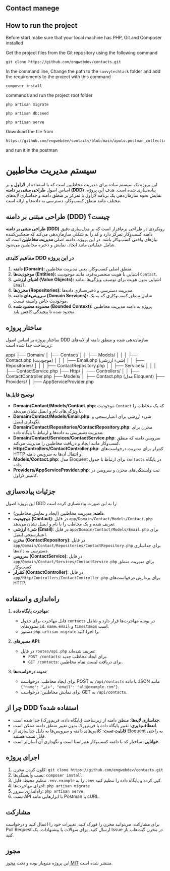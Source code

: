 ## Contact manege

## How to run the project

Before start make sure that your local machine has PHP, Git and Composer installed

Get the project files from the Git repository using the following command

```nothing
git clone https://github.com/engwebdev/contacts.git
```

In the command line, Change the path to the `savvytechtask` folder and add the requirements to the project with this command
```nothing
composer install 
```

commands and run the project root folder
```nothing
php artisan migrate
```

```nothing
php artisan db:seed
```

```nothing
php artisan serve
```

Download the file from
```nothing
https://github.com/engwebdev/contacts/blob/main/apolo.postman_collection.json
```
and run it in the postman


# سیستم مدیریت مخاطبین

این پروژه یک سیستم ساده برای مدیریت مخاطبین است که با استفاده از **لاراول** و بر اساس اصول **طراحی مبتنی بر دامنه (DDD)** پیاده‌سازی شده است. هدف این پروژه، نمایش نحوه سازمان‌دهی یک برنامه لاراول با تمرکز بر منطق دامنه و جداسازی لایه‌های مختلف مانند منطق کسب‌وکار، دسترسی به داده‌ها و ارائه است.

## طراحی مبتنی بر دامنه (DDD) چیست؟
**طراحی مبتنی بر دامنه (DDD)** رویکردی در طراحی نرم‌افزار است که بر مدل‌سازی دقیق دامنه کسب‌وکار تمرکز دارد و کد را به شکلی سازمان‌دهی می‌کند که منعکس‌کننده نیازهای واقعی کسب‌وکار باشد. در این پروژه، دامنه اصلی **مدیریت مخاطبین** است که شامل عملیاتی مانند ایجاد، نمایش و ذخیره مخاطبین می‌شود.

### مفاهیم کلیدی DDD در این پروژه
1. **دامنه (Domain):** منطق اصلی کسب‌وکار، یعنی مدیریت مخاطبین.
2. **موجودیت‌ها (Entities):** اشیایی با هویت منحصربه‌فرد، مانند موجودیت `Contact`.
3. **اشیای ارزشی (Value Objects):** اشیایی بدون هویت برای توصیف ویژگی‌ها، مانند `Email`.
4. **مخزن‌ها (Repositories):** مدیریت دسترسی و ذخیره‌سازی داده‌ها.
5. **سرویس‌های دامنه (Domain Services):** شامل منطق کسب‌وکاری که به یک موجودیت خاص وابسته نیست.
6. **محدوده محدود شده (Bounded Context):** پروژه به دامنه مدیریت مخاطبین محدود شده تا پیچیدگی کاهش یابد.

## ساختار پروژه
ساختار پروژه بر اساس اصول DDD سازمان‌دهی شده و منطق دامنه از لایه‌های زیرساخت جدا شده است:

app/
├── Domain/
│   ├── Contact/
│   │   ├── Models/
│   │   │   ├── Contact.php (موجودیت)
│   │   │   ├── Email.php (شیء ارزشی)
│   │   ├── Repositories/
│   │   │   ├── ContactRepository.php
│   │   ├── Services/
│   │   │   ├── ContactService.php
├── Http/
│   ├── Controllers/
│   │   ├── ContactController.php
├── Models/
│   ├── Contact.php (مدل Eloquent)
├── Providers/
│   ├── AppServiceProvider.php



### توضیح فایل‌ها
- **Domain/Contact/Models/Contact.php**: موجودیت `Contact` که یک مخاطب را با ویژگی‌های نام و ایمیل نشان می‌دهد.
- **Domain/Contact/Models/Email.php**: شیء ارزشی برای اعتبارسنجی و نگهداری ایمیل.
- **Domain/Contact/Repositories/ContactRepository.php**: مخزن برای مدیریت دسترسی به داده‌ها و ارتباط با پایگاه داده.
- **Domain/Contact/Services/ContactService.php**: سرویس دامنه که منطق کسب‌وکار مانند ایجاد و دریافت مخاطبین را مدیریت می‌کند.
- **Http/Controllers/ContactController.php**: کنترلر برای مدیریت درخواست‌های HTTP و انتقال آن‌ها به سرویس دامنه.
- **Models/Contact.php**: مدل Eloquent برای ارتباط با جدول `contacts` در پایگاه داده.
- **Providers/AppServiceProvider.php**: ثبت وابستگی‌های مخزن و سرویس در کانتینر لاراول.

## جزئیات پیاده‌سازی
این پروژه اصول DDD را به این صورت پیاده‌سازی کرده است:
- **دامنه**: مدیریت مخاطبین (ایجاد و نمایش مخاطبین).
- **موجودیت (Contact)**: در فایل `app/Domain/Contact/Models/Contact.php` تعریف شده و یک مخاطب را با نام و ایمیل نشان می‌دهد.
- **شیء ارزشی (Email)**: در فایل `app/Domain/Contact/Models/Email.php` برای اعتبارسنجی ایمیل.
- **مخزن (ContactRepository)**: در فایل `app/Domain/Contact/Repositories/ContactRepository.php` برای جداسازی دسترسی به داده‌ها.
- **سرویس (ContactService)**: در فایل `app/Domain/Contact/Services/ContactService.php` برای مدیریت منطق کسب‌وکار.
- **کنترلر (ContactController)**: در فایل `app/Http/Controllers/ContactController.php` برای پردازش درخواست‌های HTTP.

## راه‌اندازی و استفاده
1. **مهاجرت پایگاه داده**:
   - فایل مهاجرت برای جدول `contacts` در پوشه مهاجرت‌ها قرار دارد و شامل ستون‌های `id`، `name`، `email` و `timestamps` است.
   - دستور `php artisan migrate` را اجرا کنید.

2. **مسیرهای API**:
   - در فایل `routes/api.php` تعریف شده‌اند:
     - `POST /contacts`: برای ایجاد مخاطب جدید.
     - `GET /contacts`: برای دریافت لیست تمام مخاطبین.

3. **نمونه درخواست‌ها**:
   - برای ایجاد مخاطب: درخواست POST به `/api/contacts` با داده JSON مانند `{"name": "علی", "email": "ali@example.com"}`.
   - برای نمایش مخاطبین: درخواست GET به `/api/contacts`.

## چرا از DDD استفاده شده؟
- **جداسازی لایه‌ها**: منطق دامنه از زیرساخت (پایگاه داده، فریم‌ورک) جدا شده است.
- **انعطاف‌پذیری**: تغییر پایگاه داده یا فریم‌ورک بدون تغییر منطق دامنه ممکن است.
- **قابلیت تست**: کلاس‌های دامنه و سرویس‌ها به دلیل جداسازی از Eloquent به راحتی قابل تست هستند.
- **خوانایی**: ساختار کد با دامنه کسب‌وکار هم‌راستا است و نگهداری آن آسان‌تر است.

## اجرای پروژه
1. کلون کردن مخزن: `git clone https://github.com/engwebdev/contacts.git`
2. نصب وابستگی‌ها: `composer install`
3. تنظیم محیط: فایل `.env.example` را به `.env` کپی کرده و پایگاه داده را تنظیم کنید.
4. اجرای مهاجرت‌ها: `php artisan migrate`
5. راه‌اندازی سرور: `php artisan serve`
6. تست API با ابزارهایی مانند Postman یا cURL.

## مشارکت
برای مشارکت، می‌توانید مخزن را فورک کنید، تغییرات خود را اعمال کنید و درخواست Pull Request ارسال کنید. برای سوالات یا پیشنهادات، یک Issue در مخزن گیت‌هاب باز کنید.

## مجوز
این پروژه منبع‌باز بوده و تحت [مجوز MIT](LICENSE) منتشر شده است.
